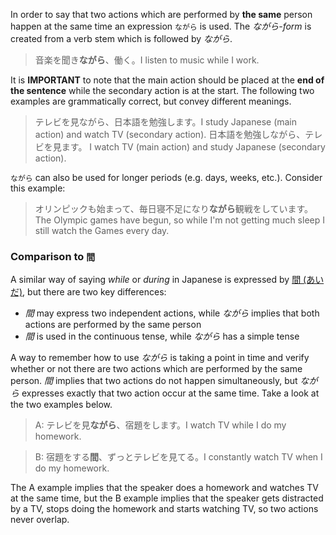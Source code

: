 In order to say that two actions which are performed by **the same** person happen at the same time an expression `ながら` is used. The *ながら-form* is created from a verb stem which is followed by *ながら*.
>音楽を聞き**ながら**、働く。I listen to music while I work.

It is **IMPORTANT** to note that the main action should be placed at the **end of the sentence** while the secondary action is at the start. The following two examples are grammatically correct, but convey different meanings.
>テレビを見ながら、日本語を勉強します。I study Japanese (main action) and watch TV (secondary action).
>日本語を勉強しながら、テレビを見ます。 I watch TV (main action) and study Japanese (secondary action).

`ながら` can also be used for longer periods (e.g. days, weeks, etc.). Consider this example:
>オリンピックも始まって、毎日寝不足になり**ながら**観戦をしています。The Olympic games have begun, so while I'm not getting much sleep I still watch the Games every day.
### Comparison to `間`
A similar way of saying *while* or *during* in Japanese is expressed by [間 (あいだ)](53), but there are two key differences:
- *間* may express two independent actions, while *ながら* implies that both actions are performed by the same person
- *間* is used in the continuous tense, while *ながら* has a simple tense

A way to remember how to use *ながら* is taking a point in time and verify whether or not there are two actions which are performed by the same person. *間* implies that two actions do not happen simultaneously, but *ながら* expresses exactly that two action occur at the same time. Take a look at the two examples below.
>A: テレビを見**ながら**、宿題をします。I watch TV while I do my homework.

>B: 宿題をする**間**、ずっとテレビを見てる。I constantly watch TV when I do my homework.

The A example implies that the speaker does a homework and watches TV at the same time, but the B example implies that the speaker gets distracted by a TV, stops doing the homework and starts watching TV, so two actions never overlap.